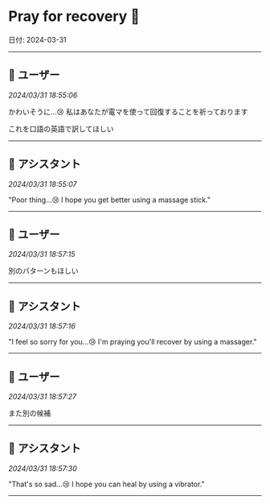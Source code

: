 # Pray for recovery 🙏

日付: 2024-03-31

---

## 👤 ユーザー
*2024/03/31 18:55:06*

かわいそうに…😢
私はあなたが電マを使って回復することを祈っております

これを口語の英語で訳してほしい

---

## 🤖 アシスタント
*2024/03/31 18:55:07*

"Poor thing...😢 I hope you get better using a massage stick."

---

## 👤 ユーザー
*2024/03/31 18:57:15*

別のパターンもほしい

---

## 🤖 アシスタント
*2024/03/31 18:57:16*

"I feel so sorry for you...😢 I'm praying you'll recover by using a massager."

---

## 👤 ユーザー
*2024/03/31 18:57:27*

また別の候補

---

## 🤖 アシスタント
*2024/03/31 18:57:30*

"That's so sad...😢 I hope you can heal by using a vibrator."

---
